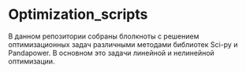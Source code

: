 # Optimization_scripts

В данном репозитории собраны блолкноты с решением оптимизационных задач различными методами библиотек Sci-py и Pandapower. В основном это задачи линейной и нелинейной оптимизации. 
